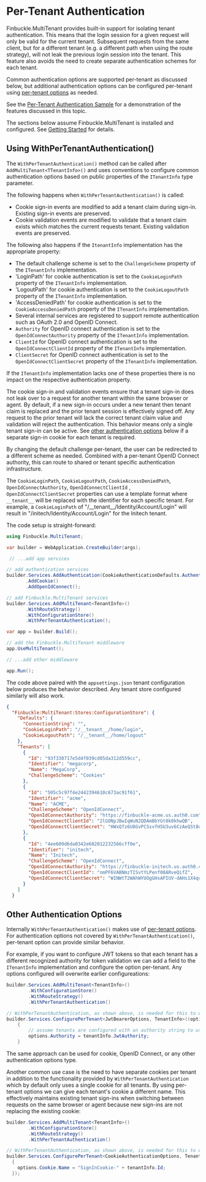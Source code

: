 # Per-Tenant Authentication

Finbuckle.MultiTenant provides built-in support for isolating tenant
authentication. This means that the login session for a given request will only
be valid for the current tenant. Subsequent requests from the same client, but
for a different tenant (e.g. a different path when using the route strategy),
will not leak the previous login session into the tenant. This feature also
avoids the need to create separate authentication schemes for each tenant.

Common authentication options are supported per-tenant as discussed below, but
additional authentication options can be configured per-tenant using
[per-tenant options](Options) as needed.

See
the [Per-Tenant Authentication Sample](https://github.com/Finbuckle/Finbuckle.MultiTenant/tree/master/samples/ASP.NET%20Core%203/PerTenantAuthenticationSample)
for a demonstration of the features discussed in this topic.

The sections below assume Finbuckle.MultiTenant is installed and configured. See
[Getting Started](GettingStarted) for details.

## Using WithPerTenantAuthentication()

The `WithPerTenantAuthentication()` method can be called after
`AddMultiTenant<TTenantInfo>()` and uses conventions to configure common authentication
options based on public properties of the `ITenantInfo` type parameter.

The following happens when `WithPerTenantAuthentication()` is called:

- Cookie sign-in events are modified to add a tenant claim during sign-in. Existing
  sign-in events are preserved.
- Cookie validation events are modified to validate that a tenant claim exists
  which matches the current requests tenant. Existing validation events are
  preserved.

The following also happens if the `ItenantInfo` implementation has the appropriate property:

- The default challenge scheme is set to the `ChallengeScheme` property
  of the `ITenantInfo` implementation.
- 'LoginPath' for cookie authentication is set to the `CookieLoginPath` property
  of the `ITenantInfo` implementation.
- 'LogoutPath' for cookie authentication is set to the `CookieLogoutPath`
  property of the `ITenantInfo` implementation.
- 'AccessDeniedPath' for cookie authentication is set to the
  `CookieAccessDeniedPath` property of the `ITenantInfo` implementation.
- Several internal services are registered to support remote authentication such
  as OAuth 2.0 and OpenID Connect.
- `Authority` for OpenID connect authentication is set to the
  `OpenIdConnectAuthority` property of the `ITenantInfo` implementation.
- `ClientId` for OpenID connect authentication is set to the
  `OpenIdConnectClientId` property of the `ITenantInfo` implementation.
- `ClientSecret` for OpenID connect authentication is set to the
  `OpenIdConnectClientSecret` property of the `ITenantInfo` implementation.

If the `ITenantInfo` implementation lacks one of these properties there is no
impact on the respective authentication property.

The cookie sign-in and validation events ensure that a tenant sign-in does not
leak over to a request for another tenant within the same browser or agent. By
default, if a new sign-in occurs under a new tenant then tenant claim is replaced
and the prior tenant session is effectively signed off. Any request to the prior
tenant will lack the correct tenant claim value and validation will reject the
authentication. This behavior means only a single tenant sign-in can be active.
See [other authentication options](#other-authentication-options) below if a
separate sign-in cookie for each tenant is required.

By changing the default challenge per-tenant, the user can be redirected to a
different scheme as needed. Combined with a per-tenant OpenID Connect authority,
this can route to shared or tenant specific authentication infrastructure.

The `CookieLoginPath`, `CookieLogoutPath`, `CookieAccessDeniedPath`, `OpenIdConnectAuthority`, `OpenIdConnectClientId`
, `OpenIdConnectClientSecret` properties can use a template format where `__tenant__`
will be replaced with the identifier for each specific tenant. For example, a
`CookieLoginPath` of "/\_\_tenant\_\_/Identity/Account/Login" will result in
"/initech/Identity/Account/Login" for the Initech tenant.

The code setup is straight-forward:

```csharp
using Finbuckle.MultiTenant;

var builder = WebApplication.CreateBuilder(args);

 // ...add app services

// add authentication services
builder.Services.AddAuthentication(CookieAuthenticationDefaults.AuthenticationScheme)
       .AddCookie()
       .AddOpenIdConnect();

// add Finbuckle.MultiTenant services
builder.Services.AddMultiTenant<TenantInfo>()
       .WithRouteStrategy()
       .WithConfigurationStore()
       .WithPerTenantAuthentication();

var app = builder.Build();

// add the Finbuckle.MultiTenant middleware
app.UseMultiTenant();

// ...add other middleware

app.Run();
```

The code above paired with the `appsettings.json` tenant configuration below
produces the behavior described. Any tenant store configured similarly will also
work.

```json
{
  "Finbuckle:MultiTenant:Stores:ConfigurationStore": {
    "Defaults": {
      "ConnectionString": "",
      "CookieLoginPath": "/__tenant__/home/login",
      "CookieLogoutPath": "/__tenant__/home/logout"
    },
    "Tenants": [
      {
        "Id": "93f330717e5d4f039cd05da312d559cc",
        "Identifier": "megacorp",
        "Name": "MegaCorp",
        "ChallengeScheme": "Cookies"
      },
      {
        "Id": "505c5c97f4e2442394610c673ac91f61",
        "Identifier": "acme",
        "Name": "ACME",
        "ChallengeScheme": "OpenIdConnect",
        "OpenIdConnectAuthority": "https://finbuckle-acme.us.auth0.com",
        "OpenIdConnectClientId": "2lGONpJBwIqWuN2QDAmBbYGt0k0khwQB",
        "OpenIdConnectClientSecret": "HWxQfz6U8GvPCSsvfH5U3uv6CzAeQSt8qHrc19_qEvUQhdsaJX9Dp-t9W-5SAj0m"
      },
      {
        "Id": "4ee609d6da0342e682012232566cff0e",
        "Identifier": "initech",
        "Name": "Initech",
        "ChallengeScheme": "OpenIdConnect",
        "OpenIdConnectAuthority": "https://finbuckle-initech.us.auth0.com",
        "OpenIdConnectClientId": "nmPF6VABNmzTISvtYLPenf08ARveQifZ",
        "OpenIdConnectClientSecret": "WINWtT2WAhWYUOgGHsAPIUV-dAHs1X4qcU6Pv98HBrorlOB5OMKetnsR0Ov0LuVm"
      }
    ]
  }
```

## Other Authentication Options

Internally `WithPerTenantAuthentication()` makes use of
[per-tenant options](Options). For authentication options not covered by
`WithPerTenantAuthentication()`, per-tenant option can provide similar behavior.

For example, if you want to configure JWT tokens so that each tenant has a
different recognized authority for token validation we can add a field to the
`ITenantInfo` implementation and configure the option per-tenant. Any options configured will overwrite earlier
configureations:

```csharp 
builder.Services.AddMultiTenant<TenantInfo>()
        .WithConfigurationStore()
        .WithRouteStrategy()
        .WithPerTenantAuthentication()

// WithPerTenantAuthentication, as shown above, is needed for this to work as intended
builder.Services.ConfigurePerTenant<JwtBearerOptions, TenantInfo>((options, tenantInfo) =>
    {
        // assume tenants are configured with an authority string to use here.
        options.Authority = tenantInfo.JwtAuthority;
    }
```

The same approach can be used for cookie, OpenID Connect, or any other
authentication options type.

Another common use case is the need to have separate cookies per tenant in
addition to the functionality provided by `WithPerTenantAuthentication` which by
default only uses a single cookie for all tenants. By using per-tenant options
we can give each tenant's cookie a different name. This effectively maintains
existing tenant sign-ins when switching between requests on the same browser or
agent because new sign-ins are not replacing the existing cookie:

```csharp
builder.Services.AddMultiTenant<TenantInfo>()
        .WithConfigurationStore()
        .WithRouteStrategy()
        .WithPerTenantAuthentication()

// WithPerTenantAuthentication, as shown above, is needed for this to work as intended
builder.Services.ConfigurePerTenant<CookieAuthenticationOptions, TenantInfo>((options, tenantInfo) =>
  {
    options.Cookie.Name = "SignInCookie-" + tenantInfo.Id;
  });
```
